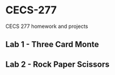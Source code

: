 # CECS-277
CECS 277 homework and projects

## Lab 1 - Three Card Monte

## Lab 2 - Rock Paper Scissors
